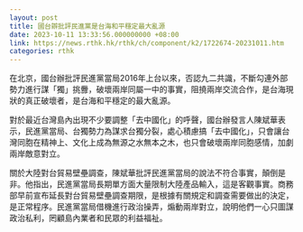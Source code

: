 ```yaml
---
layout: post
title: 國台辧批評民進黨是台海和平穩定最大亂源
date: 2023-10-11 13:33:56.000000000 +08:00
link: https://news.rthk.hk/rthk/ch/component/k2/1722674-20231011.htm
categories: rthk
---
```


在北京，國台辦批評民進黨當局2016年上台以來，否認九二共識，不斷勾連外部勢力進行謀「獨」挑釁，破壞兩岸同屬一中的事實，阻撓兩岸交流合作，是台海現狀的真正破壞者，是台海和平穩定的最大亂源。

對於最近台灣島內出現不少要調整「去中國化」的呼聲，國台辦發言人陳斌華表示，民進黨當局、台獨勢力為謀求台獨分裂，處心積慮搞「去中國化」，只會讓台灣同胞在精神上、文化上成為無源之水無本之木，也只會破壞兩岸同胞感情，加劇兩岸敵意對立。

關於大陸對台貿易壁壘調查，陳斌華批評民進黨當局的說法不符合事實，顛倒是非。他指出，民進黨當局長期單方面大量限制大陸產品輸入，這是客觀事實。商務部早前宣布延長對台貿易壁壘調查期限，是根據有關規定和調查需要做出的決定，是正常程序。民進黨當局借機進行政治操弄，煽動兩岸對立，說明他們一心只圖謀政治私利，罔顧島內業者和民眾的利益福祉。
